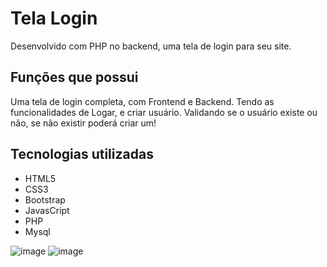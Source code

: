 # Tela Login
Desenvolvido com PHP no backend, uma tela de login para seu site.

## Funções que possui
Uma tela de login completa, com Frontend e Backend. Tendo as funcionalidades de Logar, e criar usuário. Validando se o usuário existe ou não, se não existir poderá criar um!

## Tecnologias utilizadas
- HTML5
- CSS3
- Bootstrap
- JavasCript
- PHP
- Mysql

![image](https://user-images.githubusercontent.com/96023606/232807778-4bf92e8b-12cb-4b13-ad53-5b0320fbeef9.png)
![image](https://user-images.githubusercontent.com/96023606/232807855-8ed387c0-9f34-4f70-8e2c-7db024ceb556.png)
